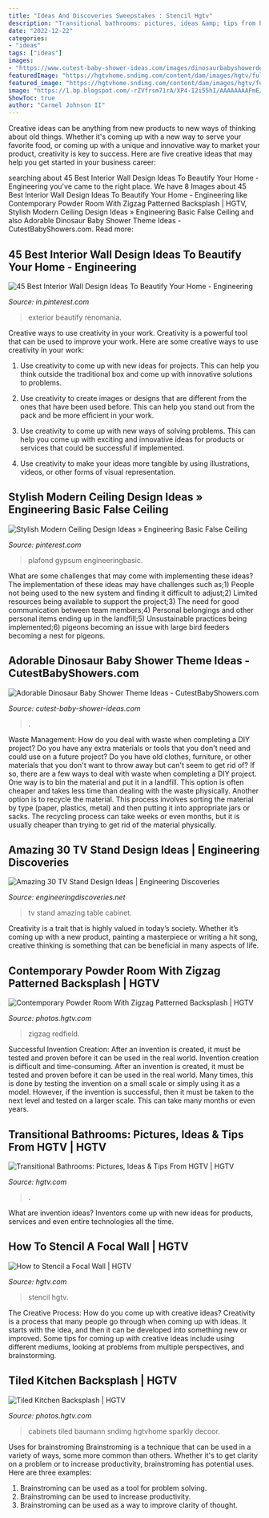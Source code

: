 ```yaml
---
title: "Ideas And Discoveries Sweepstakes : Stencil Hgtv"
description: "Transitional bathrooms: pictures, ideas &amp; tips from hgtv"
date: "2022-12-22"
categories:
- "ideas"
tags: ["ideas"]
images:
- "https://www.cutest-baby-shower-ideas.com/images/dinosaurbabyshowerdecor.jpg"
featuredImage: "https://hgtvhome.sndimg.com/content/dam/images/hgtv/fullset/2016/4/7/0/Griffith-Interior-Design_Aspen-Intimate_3.jpg.rend.hgtvcom.966.1449.suffix/1460039682754.jpeg"
featured_image: "https://hgtvhome.sndimg.com/content/dam/images/hgtv/fullset/2011/11/9/0/01-DH2012_Master-Bathroom_3x4.jpg.rend.hgtvcom.616.822.suffix/1400961545876.jpeg"
image: "https://1.bp.blogspot.com/-rZVfrsm71rA/XP4-I2i55hI/AAAAAAAAFmE/T_xHvtiV-8kKcnZT61RApnt3OpIi6KnqACLcBGAs/w1200-h630-p-k-no-nu/Untitled-4rebaz.jpg"
ShowToc: true
author: "Carmel Johnson II"
---
```



Creative ideas can be anything from new products to new ways of thinking about old things. Whether it's coming up with a new way to serve your favorite food, or coming up with a unique and innovative way to market your product, creativity is key to success. Here are five creative ideas that may help you get started in your business career: 

	

		
searching about 45 Best Interior Wall Design Ideas To Beautify Your Home - Engineering you've came to the right place. We have 8 Images about 45 Best Interior Wall Design Ideas To Beautify Your Home - Engineering like Contemporary Powder Room With Zigzag Patterned Backsplash | HGTV, Stylish Modern Ceiling Design Ideas » Engineering Basic False Ceiling and also Adorable Dinosaur Baby Shower Theme Ideas - CutestBabyShowers.com. Read more:
		
    
## 45 Best Interior Wall Design Ideas To Beautify Your Home - Engineering

<img loading=lazy src="https://i.pinimg.com/736x/52/07/75/5207757a65c607202083111da0b53daa.jpg" onerror="this.onerror=null;this.src='https://tse3.mm.bing.net/th?id=OIP.5SeexnbpXbulUVW7SZ8QYwHaLE&amp;pid=15.1';" alt="45 Best Interior Wall Design Ideas To Beautify Your Home - Engineering">

_Source: in.pinterest.com_

>exterior beautify renomania. 

	

Creative ways to use creativity in your work.
Creativity is a powerful tool that can be used to improve your work. Here are some creative ways to use creativity in your work:
1. Use creativity to come up with new ideas for projects. This can help you think outside the traditional box and come up with innovative solutions to problems.

2. Use creativity to create images or designs that are different from the ones that have been used before. This can help you stand out from the pack and be more efficient in your work.

3. Use creativity to come up with new ways of solving problems. This can help you come up with exciting and innovative ideas for products or services that could be successful if implemented.

4. Use creativity to make your ideas more tangible by using illustrations, videos, or other forms of visual representation.

    
## Stylish Modern Ceiling Design Ideas » Engineering Basic False Ceiling

<img loading=lazy src="https://i.pinimg.com/736x/63/1c/dc/631cdca08ebb6af0f25925c1ce55088e.jpg" onerror="this.onerror=null;this.src='https://tse3.mm.bing.net/th?id=OIP.sKOLD_hU4dizd7MrnYXXEgHaJ4&amp;pid=15.1';" alt="Stylish Modern Ceiling Design Ideas » Engineering Basic False Ceiling">

_Source: pinterest.com_

>plafond gypsum engineeringbasic. 

	

What are some challenges that may come with implementing these ideas?
The implementation of these ideas may have challenges such as;1) People not being used to the new system and finding it difficult to adjust;2) Limited resources being available to support the project;3) The need for good communication between team members;4) Personal belongings and other personal items ending up in the landfill;5) Unsustainable practices being implemented;6) pigeons becoming an issue with large bird feeders becoming a nest for pigeons.

    
## Adorable Dinosaur Baby Shower Theme Ideas - CutestBabyShowers.com

<img loading=lazy src="https://www.cutest-baby-shower-ideas.com/images/dinosaurbabyshowerdecor.jpg" onerror="this.onerror=null;this.src='https://tse1.mm.bing.net/th?id=OIP.B6zo3k43xERcbbo2qeJqugHaJ4&amp;pid=15.1';" alt="Adorable Dinosaur Baby Shower Theme Ideas - CutestBabyShowers.com">

_Source: cutest-baby-shower-ideas.com_

>. 

	

Waste Management: How do you deal with waste when completing a DIY project?
Do you have any extra materials or tools that you don't need and could use on a future project? Do you have old clothes, furniture, or other materials that you don't want to throw away but can't seem to get rid of? If so, there are a few ways to deal with waste when completing a DIY project. 
One way is to bin the material and put it in a landfill. This option is often cheaper and takes less time than dealing with the waste physically. Another option is to recycle the material. This process involves sorting the material by type (paper, plastics, metal) and then putting it into appropriate jars or sacks. The recycling process can take weeks or even months, but it is usually cheaper than trying to get rid of the material physically.

    
## Amazing 30 TV Stand Design Ideas | Engineering Discoveries

<img loading=lazy src="https://1.bp.blogspot.com/-rZVfrsm71rA/XP4-I2i55hI/AAAAAAAAFmE/T_xHvtiV-8kKcnZT61RApnt3OpIi6KnqACLcBGAs/w1200-h630-p-k-no-nu/Untitled-4rebaz.jpg" onerror="this.onerror=null;this.src='https://tse1.mm.bing.net/th?id=OIP.lA9Fm_TejYRjuGTnwBBlMgHaD4&amp;pid=15.1';" alt="Amazing 30 TV Stand Design Ideas | Engineering Discoveries">

_Source: engineeringdiscoveries.net_

>tv stand amazing table cabinet. 

	

Creativity is a trait that is highly valued in today’s society. Whether it’s coming up with a new product, painting a masterpiece or writing a hit song, creative thinking is something that can be beneficial in many aspects of life.

    
## Contemporary Powder Room With Zigzag Patterned Backsplash | HGTV

<img loading=lazy src="https://hgtvhome.sndimg.com/content/dam/images/hgtv/fullset/2016/4/7/0/Griffith-Interior-Design_Aspen-Intimate_3.jpg.rend.hgtvcom.966.1449.suffix/1460039682754.jpeg" onerror="this.onerror=null;this.src='https://tse4.mm.bing.net/th?id=OIP.YmeJ406v_9J2r7RzuzRb6gHaLH&amp;pid=15.1';" alt="Contemporary Powder Room With Zigzag Patterned Backsplash | HGTV">

_Source: photos.hgtv.com_

>zigzag redfield. 

	

Successful Invention Creation: After an invention is created, it must be tested and proven before it can be used in the real world.
Invention creation is difficult and time-consuming. After an invention is created, it must be tested and proven before it can be used in the real world. Many times, this is done by testing the invention on a small scale or simply using it as a model. However, if the invention is successful, then it must be taken to the next level and tested on a larger scale. This can take many months or even years.

    
## Transitional Bathrooms: Pictures, Ideas &amp; Tips From HGTV | HGTV

<img loading=lazy src="https://hgtvhome.sndimg.com/content/dam/images/hgtv/fullset/2011/11/9/0/01-DH2012_Master-Bathroom_3x4.jpg.rend.hgtvcom.616.822.suffix/1400961545876.jpeg" onerror="this.onerror=null;this.src='https://tse1.mm.bing.net/th?id=OIP.DkbFl2_8uI0WnmTK09JjMQHaJ4&amp;pid=15.1';" alt="Transitional Bathrooms: Pictures, Ideas &amp; Tips From HGTV | HGTV">

_Source: hgtv.com_

>. 

	

What are invention ideas?
Inventors come up with new ideas for products, services and even entire technologies all the time.

    
## How To Stencil A Focal Wall | HGTV

<img loading=lazy src="https://hgtvhome.sndimg.com/content/dam/images/hgtv/fullset/2010/10/25/0/Original_Janell-Beals-Stencil-Wall-Beauty_s3x4.jpg.rend.hgtvcom.616.822.suffix/1400951207150.jpeg" onerror="this.onerror=null;this.src='https://tse1.mm.bing.net/th?id=OIP.ottWfIxVKBfgjLV-P5IYOQHaJ4&amp;pid=15.1';" alt="How to Stencil a Focal Wall | HGTV">

_Source: hgtv.com_

>stencil hgtv. 

	

The Creative Process: How do you come up with creative ideas?
Creativity is a process that many people go through when coming up with ideas. It starts with the idea, and then it can be developed into something new or improved. Some tips for coming up with creative ideas include using different mediums, looking at problems from multiple perspectives, and brainstorming.

    
## Tiled Kitchen Backsplash | HGTV

<img loading=lazy src="https://hgtvhome.sndimg.com/content/dam/images/hgtv/fullset/2011/8/11/0/DP_Christine-Baumann-romantic-kitchen-backsplash_s3x4.jpg.rend.hgtvcom.616.822.suffix/1400962930416.jpeg" onerror="this.onerror=null;this.src='https://tse3.mm.bing.net/th?id=OIP.NdjgZNt5syVcFighvXYfPwHaJ4&amp;pid=15.1';" alt="Tiled Kitchen Backsplash | HGTV">

_Source: photos.hgtv.com_

>cabinets tiled baumann sndimg hgtvhome sparkly decoor. 

	

Uses for brainstroming
Brainstroming is a technique that can be used in a variety of ways, some more common than others. Whether it's to get clarity on a problem or to increase productivity, brainstroming has potential uses. Here are three examples: 

1) Brainstroming can be used as a tool for problem solving.
2) Brainstroming can be used to increase productivity.
3) Brainstroming can be used as a way to improve clarity of thought.

